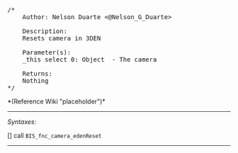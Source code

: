 <pre>/*
	Author: Nelson Duarte <@Nelson_G_Duarte>

	Description:
	Resets camera in 3DEN

	Parameter(s):
	_this select 0: Object	- The camera

	Returns:
	Nothing
*/</pre>*(Reference Wiki "placeholder")*<!-- Remove this after fill-in -->


---
*Syntaxes:*

[] call `BIS_fnc_camera_edenReset`

---
